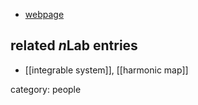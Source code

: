 
* [webpage](http://www.maths.qmul.ac.uk/~beheshti/)

## related $n$Lab entries

* [[integrable system]], [[harmonic map]]

category: people